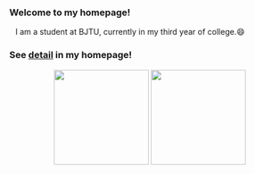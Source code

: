 ### Welcome to my homepage!
&ensp; I am a student at BJTU, currently in my third year of college.😄

### See [detail](https://rbrq03.github.io) in my homepage!
<div align="center">
<span>  </span>
<img height="170px" src="https://github-readme-stats.vercel.app/api?username=Rbrq03&count_private=true" /><span>  </span><img height="170px" src="https://github-readme-stats.vercel.app/api/top-langs/?username=Rbrq03&layout=compact&count_private=true" />
<span>  </span>
</div>

<!--
**Rbrq03/Rbrq03** is a ✨ _special_ ✨ repository because its `README.md` (this file) appears on your GitHub profile.

Here are some ideas to get you started:

- 🔭 I’m currently working on ...
- 🌱 I’m currently learning ...
- 👯 I’m looking to collaborate on ...
- 🤔 I’m looking for help with ...
- 💬 Ask me about ...
- 📫 How to reach me: ...
- 😄 Pronouns: ...
- ⚡ Fun fact: ...
-->
